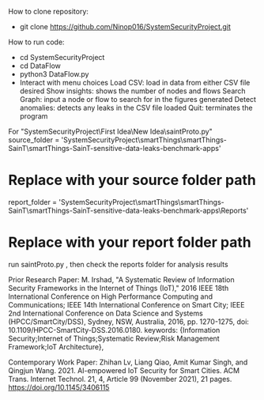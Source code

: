 How to clone repository: 
- git clone https://github.com/Ninop016/SystemSecurityProject.git

How to run code: 
- cd SystemSecurityProject
- cd DataFlow
- python3 DataFlow.py
- Interact with menu choices
Load CSV: load in data from either CSV file desired
Show insights: shows the number of nodes and flows 
Search Graph: input a node or flow to search for in the figures generated 
Detect anomalies: detects any leaks in the CSV file loaded
Quit: terminates the program

For "SystemSecurityProject\First Idea\New Idea\saintProto.py"
source_folder = 'SystemSecurityProject\smartThings\smartThings-SainT\smartThings-SainT-sensitive-data-leaks-benchmark-apps'  
# Replace with your source folder path

report_folder = 'SystemSecurityProject\smartThings\smartThings-SainT\smartThings-SainT-sensitive-data-leaks-benchmark-apps\Reports' 
# Replace with your report folder path

run saintProto.py , then check the reports folder for analysis results

Prior Research Paper: M. Irshad, "A Systematic Review of Information Security Frameworks in the Internet of Things (IoT)," 2016 IEEE 18th International Conference on High Performance Computing and Communications; IEEE 14th International Conference on Smart City; IEEE 2nd International Conference on Data Science and Systems (HPCC/SmartCity/DSS), Sydney, NSW, Australia, 2016, pp. 1270-1275, doi: 10.1109/HPCC-SmartCity-DSS.2016.0180. keywords: {Information Security;Internet of Things;Systematic Review;Risk Management Framework;IoT Architecture},

Contemporary Work Paper: Zhihan Lv, Liang Qiao, Amit Kumar Singh, and Qingjun Wang. 2021. AI-empowered IoT Security for Smart Cities. ACM Trans. Internet Technol. 21, 4, Article 99 (November 2021), 21 pages. https://doi.org/10.1145/3406115
